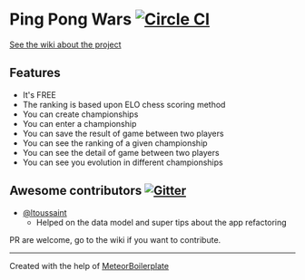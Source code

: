 # Ping Pong Wars [![Circle CI](https://circleci.com/gh/dexterneo/ping_pong_wars/tree/master.svg?style=svg)](https://circleci.com/gh/dexterneo/ping_pong_wars/tree/master)

[See the wiki about the project](https://github.com/dexterneo/ping_pong_wars/wiki)

## Features

* It's FREE
* The ranking is based upon ELO chess scoring method
* You can create championships
* You can enter a championship
* You can save the result of game between two players
* You can see the ranking of a given championship
* You can see the detail of game between two players
* You can see you evolution in different championships

## Awesome contributors [![Gitter](https://badges.gitter.im/dexterneo/ping_pong_wars.svg)](https://gitter.im/dexterneo/ping_pong_wars?utm_source=badge&utm_medium=badge&utm_campaign=pr-badge)


* [@ltoussaint](https://github.com/ltoussaint)
  * Helped on the data model and super tips about the app refactoring

PR are welcome, go to the wiki if you want to contribute.


---
Created with the help of [MeteorBoilerplate](https://github.com/dexterneo/meteorBoilerplate)
